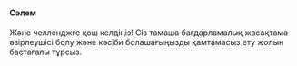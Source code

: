 #### Сәлем

Және челленджге қош келдіңіз! Сіз тамаша бағдарламалық жасақтама әзірлеушісі болу және кәсіби болашағыңызды қамтамасыз ету жолын бастағалы тұрсыз.
